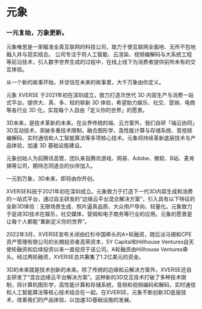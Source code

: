 # 元象

### 一元复始，万象更新。

元象唯思是一家瞄准全真互联网的科技公司，致力于使互联网全面地、无所不包地融入并与现实结合。 公司专注于将人工智能、云渲染、视频编解码与大系统工程等前沿技术，引入数字世界生成的过程中，在线上线下为消费者提供前所未有的交互体验。

从一个新的故事开始，并坚信在未来的故事里，大千万象由你定义。

元象 XVERSE 于2021年初在深圳成立，致力打造次世代 3D 内容生产与消费一站式平台，提供大、真、多、轻的崭新 3D 体验，希望助力娱乐、社交、营销、电商等各行业 3D 化，实现每个人自由「定义你的世界」的愿景。

3D未来，是技术革新的未来。在业界传统的端、云方案外，我们自研「端云协同」3D互动技术，突破多重技术限制，融合图形学、高性能计算与存储系统、音视频编解码、实时通信和人工智能算法等多项核心技术。元象将持续革新底层技术与产品体验，加速 3D 基础设施建设。

元象创始人为前腾讯高管，团队来自腾讯游戏、网易、Adobe、微软、B站、麦肯锡等公司，期待志同道合的伙伴加入。

一元到万象，3D未来，即将由你开创。

XVERSE科技于2021年初在深圳成立。元象致力于打造下一代3D内容生成和消费的一站式平台，通过自主研发的“边缘云平台混合解决方案”，引入具有以下特征的全新3D体验：无限场景生成、照片逼真品质、大众用户导向、轻量化。元象致力于促进3D技术在娱乐，社交媒体，营销和电子商务等行业的应用。元象的愿景是让每个人都能“重新定义你的世界”。

2022年3月，XVERSE宣布关闭由红杉中国牵头的A+轮融资，随后淡马锡和CPE资产管理有限公司的长期投资者高荣资本，5Y Capital和Hillhouse Ventures自天使轮融资和后续投资以来一直投资于该公司。A轮融资由Hillhouse Ventures牵头。经过两轮融资，XVERSE总共筹集了1.2亿美元的资金。

3D的未来就是技术创新的未来。除了传统的边缘和云解决方案外，XVERSE还自主研发了“混合边缘云平台解决方案”。这种新的3D交互技术打破了多种技术限制，将计算机图形学，高性能计算和存储系统，音频和视频编码和解码，实时通信和人工智能算法等核心技术结合在一起。在XVERSE，元象不断创新3D底层技术，改善我们的产品体验，以加速3D基础设施的发展。


